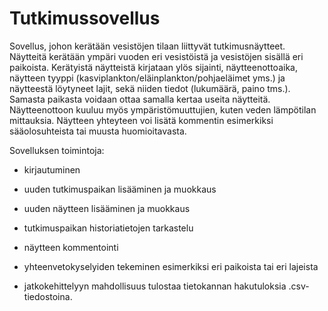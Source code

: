# Tutkimussovellus

Sovellus, johon kerätään vesistöjen tilaan liittyvät tutkimusnäytteet. Näytteitä kerätään ympäri vuoden eri vesistöistä ja vesistöjen sisällä eri paikoista. Kerätyistä näytteistä kirjataan ylös sijainti, näytteenottoaika, näytteen tyyppi (kasviplankton/eläinplankton/pohjaeläimet yms.) ja näytteestä löytyneet lajit, sekä niiden tiedot (lukumäärä, paino tms.). Samasta paikasta voidaan ottaa samalla kertaa useita näytteitä. Näytteenottoon kuuluu myös ympäristömuuttujien, kuten veden lämpötilan mittauksia. Näytteen yhteyteen voi lisätä kommentin esimerkiksi sääolosuhteista tai muusta huomioitavasta.


Sovelluksen toimintoja:

- kirjautuminen
- uuden tutkimuspaikan lisääminen ja muokkaus
- uuden näytteen lisääminen ja muokkaus
- tutkimuspaikan historiatietojen tarkastelu
- näytteen kommentointi
- yhteenvetokyselyiden tekeminen esimerkiksi eri paikoista tai eri lajeista

- jatkokehittelyyn mahdollisuus tulostaa tietokannan hakutuloksia .csv-tiedostoina.
